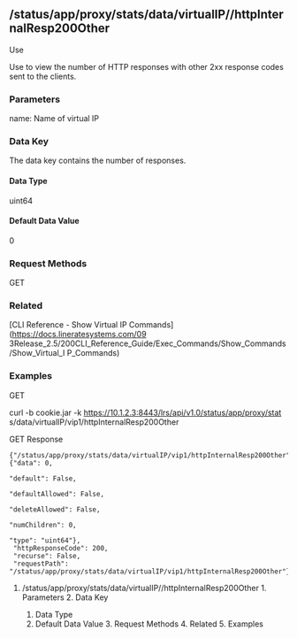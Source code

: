 ## /status/app/proxy/stats/data/virtualIP/<name>/httpInternalResp200Other

Use

Use to view the number of HTTP responses with other 2xx response codes sent to
the clients.

### Parameters

name: Name of virtual IP

### Data Key

The data key contains the number of responses.

#### Data Type

uint64

#### Default Data Value

0

### Request Methods

GET

### Related

[CLI Reference - Show Virtual IP Commands](https://docs.lineratesystems.com/09
3Release_2.5/200CLI_Reference_Guide/Exec_Commands/Show_Commands/Show_Virtual_I
P_Commands)

### Examples

GET

curl -b cookie.jar -k https://10.1.2.3:8443/lrs/api/v1.0/status/app/proxy/stat
s/data/virtualIP/vip1/httpInternalResp200Other

GET Response

    
    {"/status/app/proxy/stats/data/virtualIP/vip1/httpInternalResp200Other": {"data": 0,
                                                                                 "default": False,
                                                                                 "defaultAllowed": False,
                                                                                 "deleteAllowed": False,
                                                                                 "numChildren": 0,
                                                                                 "type": "uint64"},
     "httpResponseCode": 200,
     "recurse": False,
     "requestPath": "/status/app/proxy/stats/data/virtualIP/vip1/httpInternalResp200Other"}
    

  1. /status/app/proxy/stats/data/virtualIP/<name>/httpInternalResp200Other
    1. Parameters
    2. Data Key
      1. Data Type
      2. Default Data Value
    3. Request Methods
    4. Related
    5. Examples

